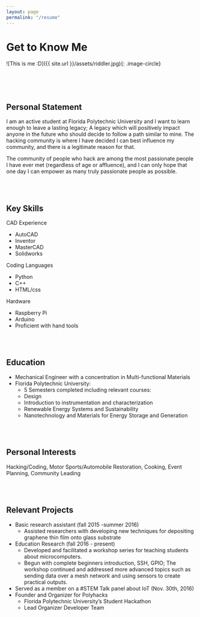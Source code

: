 ```yaml
---
layout: page
permalink: "/resume"
---
```



# Get to Know Me

![This is me :D]({{ site.url }}/assets/riddler.jpg){: .image-circle}


<br/>
<br/>
<br/>


## Personal Statement
I am an active student at Florida Polytechnic University and I want to learn enough to
leave a lasting legacy; A legacy which will positively impact anyone in the future
who should decide to follow a path similar to mine.
The hacking community is where I have decided I can best influence my community, and there
is a legitimate reason for that.

The community of people who hack are among the most passionate people I have ever met
(regardless of age or affluence), and I can only hope that one day I can empower as
many truly passionate people as possible.


<br/><br/>

## Key Skills
CAD Experience

- AutoCAD
- Inventor
- MasterCAD
- Solidworks


Coding Languages

- Python
- C++
- HTML/css


Hardware

- Raspberry Pi
- Arduino
- Proficient with hand tools

<br/><br/>


## Education
- Mechanical Engineer with a concentration in Multi-functional Materials
- Florida Polytechnic University:
  - 5 Semesters completed including relevant courses:
  - Design
  - Introduction to instrumentation and characterization
  - Renewable Energy Systems and Sustainability
  - Nanotechnology and Materials for Energy Storage and Generation

<br/><br/>

## Personal Interests
Hacking/Coding,
Motor Sports/Automobile Restoration,
Cooking,
Event Planning,
Community Leading


<br/><br/>

## Relevant Projects

- Basic research assistant (fall 2015 -summer 2016)
  - Assisted researchers with developing new techniques for depositing graphene thin film onto glass substrate
- Education Research (fall 2016 - present)
  - Developed and facilitated a workshop series for teaching students about microcomputers. 
  - Begun with complete beginners introduction, SSH, GPIO; The workshop continued and addressed more advanced topics such as sending data over a mesh network and using sensors to create practical outputs. 
- Served as a member on a #STEM Talk panel about IoT (Nov. 30th, 2016)
- Founder and Organizer for Polyhacks 
  - Florida Polytechnic University’s Student Hackathon 
  - Lead Organizer Developer Team 

